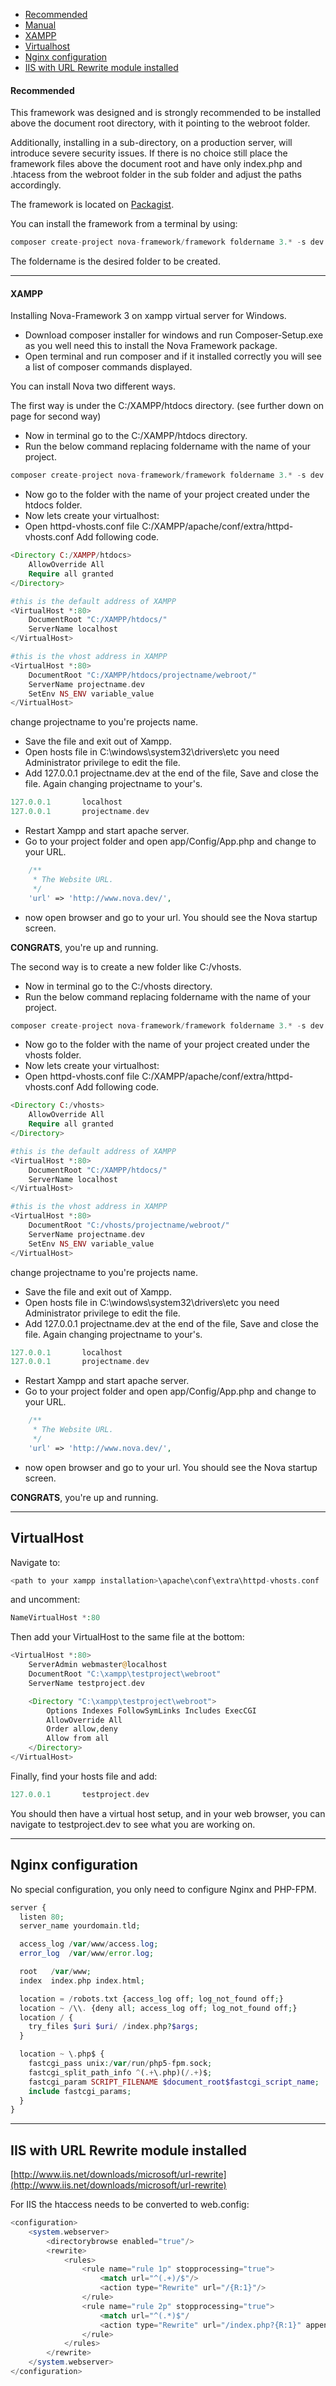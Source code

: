 - [Recommended](#recommended)
- [Manual](#manual)
- [XAMPP](#xampp)
- [Virtualhost](#virtualhost)
- [Nginx configuration](#nginx-configuration)
- [IIS with URL Rewrite module installed](#iis-with-url-rewrite-module-installed)

#### Recommended

This framework was designed and is strongly recommended to be installed above the document root directory, with it pointing to the webroot folder.

Additionally, installing in a sub-directory, on a production server, will introduce severe security issues. If there is no choice still place the framework files above the document root and have only index.php and .htacess from the webroot folder in the sub folder and adjust the paths accordingly.

The framework is located on [Packagist](https://packagist.org/packages/nova-framework/framework).

You can install the framework from a terminal by using:

```php
composer create-project nova-framework/framework foldername 3.* -s dev
```

The foldername is the desired folder to be created.

---
#### XAMPP

Installing Nova-Framework 3 on xampp virtual server for Windows.

- Download composer installer for windows and run Composer-Setup.exe as you well need this to install the Nova Framework package.
- Open terminal and run composer and if it installed correctly you will see a list of composer commands displayed.

You can install Nova two different ways.

The first way is under the C:/XAMPP/htdocs directory. (see further down on page for second way)

- Now in terminal go to the C:/XAMPP/htdocs directory.
- Run the below command replacing foldername with the name of your project.

```php
composer create-project nova-framework/framework foldername 3.* -s dev
```

- Now go to the folder with the name of your project created under the htdocs folder.
- Now lets create your virtualhost:
- Open httpd-vhosts.conf file C:/XAMPP/apache/conf/extra/httpd-vhosts.conf Add following code.

```php
<Directory C:/XAMPP/htdocs>
    AllowOverride All
    Require all granted
</Directory>

#this is the default address of XAMPP
<VirtualHost *:80>
    DocumentRoot "C:/XAMPP/htdocs/"
    ServerName localhost
</VirtualHost>

#this is the vhost address in XAMPP
<VirtualHost *:80>
    DocumentRoot "C:/XAMPP/htdocs/projectname/webroot/"
    ServerName projectname.dev
    SetEnv NS_ENV variable_value
</VirtualHost>
```

change projectname to you're projects name.

- Save the file and exit out of Xampp.
- Open hosts file in C:\windows\system32\drivers\etc you need Administrator privilege to edit the file.
- Add 127.0.0.1    projectname.dev at the end of the file, Save and close the file.  Again changing projectname to your's.

```php
127.0.0.1       localhost
127.0.0.1       projectname.dev
```

- Restart Xampp and start apache server.
- Go to your project folder and open app/Config/App.php and change to your URL.

```php
    /**
     * The Website URL.
     */
    'url' => 'http://www.nova.dev/',
```

- now open browser and go to your url.  You should see the Nova startup screen.

**CONGRATS**, you're up and running.

The second way is to create a new folder like C:/vhosts.

- Now in terminal go to the C:/vhosts directory.
- Run the below command replacing foldername with the name of your project.

```php
composer create-project nova-framework/framework foldername 3.* -s dev
```

- Now go to the folder with the name of your project created under the vhosts folder.
- Now lets create your virtualhost:
- Open httpd-vhosts.conf file C:/XAMPP/apache/conf/extra/httpd-vhosts.conf Add following code.

```php
<Directory C:/vhosts>
    AllowOverride All
    Require all granted
</Directory>

#this is the default address of XAMPP
<VirtualHost *:80>
    DocumentRoot "C:/XAMPP/htdocs/"
    ServerName localhost
</VirtualHost>

#this is the vhost address in XAMPP
<VirtualHost *:80>
    DocumentRoot "C:/vhosts/projectname/webroot/"
    ServerName projectname.dev
    SetEnv NS_ENV variable_value
</VirtualHost>
```

change projectname to you're projects name.

- Save the file and exit out of Xampp.
- Open hosts file in C:\windows\system32\drivers\etc you need Administrator privilege to edit the file.
- Add 127.0.0.1 projectname.dev at the end of the file, Save and close the file.  Again changing projectname to your's.

```php
127.0.0.1       localhost
127.0.0.1       projectname.dev
```

- Restart Xampp and start apache server.
- Go to your project folder and open app/Config/App.php and change to your URL.
  
```php
    /**
     * The Website URL.
     */
    'url' => 'http://www.nova.dev/',
```

 - now open browser and go to your url.  You should see the Nova startup screen.

**CONGRATS**, you're up and running.

---

## VirtualHost

Navigate to: 

```php
<path to your xampp installation>\apache\conf\extra\httpd-vhosts.conf
```

and uncomment:

```php
NameVirtualHost *:80
```

Then add your VirtualHost to the same file at the bottom:

```php
<VirtualHost *:80>
    ServerAdmin webmaster@localhost
    DocumentRoot "C:\xampp\testproject\webroot"
    ServerName testproject.dev

    <Directory "C:\xampp\testproject\webroot">
        Options Indexes FollowSymLinks Includes ExecCGI
        AllowOverride All
        Order allow,deny
        Allow from all
    </Directory>
</VirtualHost>
```

Finally, find your hosts file and add:

```php
127.0.0.1       testproject.dev
```

You should then have a virtual host setup, and in your web browser, you can navigate to testproject.dev to see what you are working on.

---

## Nginx configuration

No special configuration, you only need to configure Nginx and PHP-FPM.

```php
server {
  listen 80;
  server_name yourdomain.tld;

  access_log /var/www/access.log;
  error_log  /var/www/error.log;

  root   /var/www;
  index  index.php index.html;

  location = /robots.txt {access_log off; log_not_found off;}
  location ~ /\\. {deny all; access_log off; log_not_found off;}
  location / {
    try_files $uri $uri/ /index.php?$args;
  }

  location ~ \.php$ {
    fastcgi_pass unix:/var/run/php5-fpm.sock;
    fastcgi_split_path_info ^(.+\.php)(/.+)$;
    fastcgi_param SCRIPT_FILENAME $document_root$fastcgi_script_name;
    include fastcgi_params;
  }
}
```

---

## IIS with URL Rewrite module installed

[http://www.iis.net/downloads/microsoft/url-rewrite](http://www.iis.net/downloads/microsoft/url-rewrite)

For IIS the htaccess needs to be converted to web.config:

```php
<configuration>
    <system.webserver>
        <directorybrowse enabled="true"/>
        <rewrite>
            <rules>
                <rule name="rule 1p" stopprocessing="true">
                    <match url="^(.+)/$"/>
                    <action type="Rewrite" url="/{R:1}"/>
                </rule>
                <rule name="rule 2p" stopprocessing="true">
                    <match url="^(.*)$"/
                    <action type="Rewrite" url="/index.php?{R:1}" appendquerystring="true"/>
                </rule>
            </rules>
        </rewrite>
    </system.webserver>
</configuration>
```
